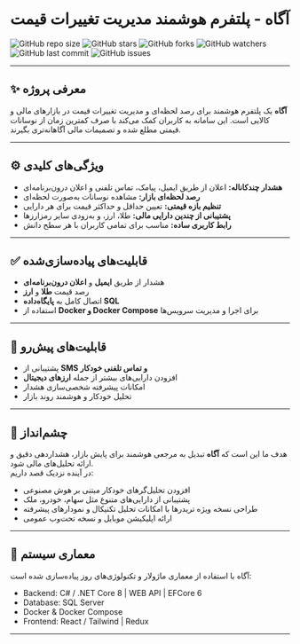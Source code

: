 # آگاه - پلتفرم هوشمند مدیریت تغییرات قیمت

![GitHub repo size](https://img.shields.io/github/repo-size/cc-mehdi/Aware-Agah)
![GitHub stars](https://img.shields.io/github/stars/cc-mehdi/Aware-Agah?style=social)
![GitHub forks](https://img.shields.io/github/forks/cc-mehdi/Aware-Agah?style=social)
![GitHub watchers](https://img.shields.io/github/watchers/cc-mehdi/Aware-Agah?style=social)
![GitHub last commit](https://img.shields.io/github/last-commit/cc-mehdi/Aware-Agah)
![GitHub issues](https://img.shields.io/github/issues/cc-mehdi/Aware-Agah)

---

## ✨ معرفی پروژه

**آگاه** یک پلتفرم هوشمند برای رصد لحظه‌ای و مدیریت تغییرات قیمت در بازارهای مالی و کالایی است. این سامانه به کاربران کمک می‌کند با صرف کمترین زمان از نوسانات قیمتی مطلع شده و تصمیمات مالی آگاهانه‌تری بگیرند.

---

## ⚙️ ویژگی‌های کلیدی

- **هشدار چندکاناله:** اعلان از طریق ایمیل، پیامک، تماس تلفنی و اعلان درون‌برنامه‌ای  
- **رصد لحظه‌ای بازار:** مشاهده نوسانات به‌صورت لحظه‌ای  
- **تنظیم بازه قیمتی:** تعیین حداقل و حداکثر قیمت برای هر دارایی  
- **پشتیبانی از چندین دارایی مالی:** طلا، ارز، و به‌زودی سایر رمزارزها  
- **رابط کاربری ساده:** مناسب برای تمامی کاربران با هر سطح دانش  

---

## ✅ قابلیت‌های پیاده‌سازی‌شده

- هشدار از طریق **ایمیل** و **اعلان درون‌برنامه‌ای**  
- رصد قیمت **طلا** و **ارز**  
- اتصال کامل به **پایگاه‌داده SQL**  
- استفاده از **Docker و Docker Compose** برای اجرا و مدیریت سرویس‌ها  

---

## 🚧 قابلیت‌های پیش‌رو

- پشتیبانی از **SMS و تماس تلفنی خودکار**  
- افزودن دارایی‌های بیشتر از جمله **ارزهای دیجیتال**  
- امکانات پیشرفته شخصی‌سازی هشدار  
- تحلیل خودکار و هوشمند روند بازار  

---

## 🌱 چشم‌انداز

هدف ما این است که **آگاه** تبدیل به مرجعی هوشمند برای پایش بازار، هشداردهی دقیق و ارائه تحلیل‌های مالی شود.  
در آینده نزدیک قصد داریم:

- افزودن تحلیل‌گرهای خودکار مبتنی بر هوش مصنوعی  
- پشتیبانی از دارایی‌های متنوع مثل سهام، خودرو، ملک  
- طراحی نسخه ویژه تریدرها با امکانات تحلیل تکنیکال و نمودارهای پیشرفته  
- ارائه اپلیکیشن موبایل و نسخه تحت‌وب عمومی  

---

## 🧩 معماری سیستم

آگاه با استفاده از معماری ماژولار و تکنولوژی‌های روز پیاده‌سازی شده است:

- Backend: C# / .NET Core 8 | WEB API | EFCore 6
- Database: SQL Server
- Docker & Docker Compose
- Frontend: React / Tailwind | Redux

---

